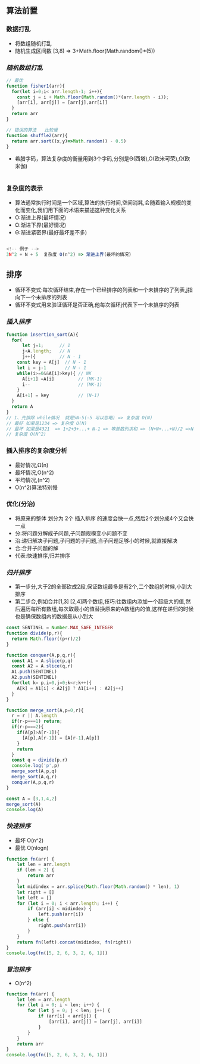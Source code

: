 
## 算法前置

### 数据打乱
- 将数组随机打乱
- 随机生成区间数 [3,8) => 3+Math.floor(Math.random()*(5))
### *随机数组打乱*
```js
// 最优
function fisher1(arr){
  for(let i=0;i< arr.length-1; i++){
    const j = i + Math.floor(Math.random()*(arr.length - i));
    [arr[i], arr[j]] = [arr[j],arr[i]]
  }
  return arr
}

// 错误的算法   比较慢
function shuffle2(arr){
  return arr.sort((x,y)=>Math.random() - 0.5)
}
```
- 希腊字码，算法复杂度的衡量用到3个字码,分别是Θ(西塔),Ο(欧米可荣),Ω(欧米伽)

<img :src="$withBase('/assets/1.jpg')" >

### 复杂度的表示
- 算法通常执行时间是一个区域,算法的执行时间,空间消耗,会随着输入规模的变化而变化,我们用下面的术语来描述这种变化关系
- Ο:渐进上界(最坏情况)
- Ω:渐进下界(最好情况)
- Θ:渐进紧密界(最好最坏差不多)
<img :src="$withBase('/assets/2.jpg')" >

```js
<!-- 例子 -->
3N^2 + N + 5  复杂度 O(n^2) => 渐进上界(最坏的情况)
```

## 排序
- 循环不变式:每次循环结束,存在一个已经排序的列表和一个未排序的了列表,j指向下一个未排序的列表
- 循环不变式用来验证循环是否正确,他每次循环j代表下一个未排序的列表
### *插入排序*
```js
function insertion_sort(A){
  for(
      let j=1;      // 1
      j<A.length;   // N
      j++){         // N - 1
    const key = A[j]  // N - 1
    let i = j-1       // N - 1
    while(i>=0&&A[i]>key){ // NK
      A[i+1] =A[i]         // (MK-1)
      i--                  // (MK-1)
    }
    A[i+1] = key           // (N-1)
  }
  return A
} 
// 1、先排除 while情况  就是5N-5(-5 可以忽略) => 复杂度 O(N)
// 最好 如果是1234 => 复杂度 O(N)
// 最坏 如果是4321  => 1+2+3+...+ N-1 => 等差数列求和 => (N+N+...+N)/2 =>N^2/2
// 复杂度 O(N^2)
```
### 插入排序的复杂度分析
- 最好情况,Ω(n)
- 最坏情况,O(n^2)
- 平均情况,(n^2)
- O(n^2)算法特别慢
### 优化(分治)
- 将原来的整体 划分为 2个 插入排序 的速度会快一点,然后2个划分成4个又会快一点
- 分:将问题分解成子问题,子问题规模变小问题不变
- 治:递归解决子问题,子问题的子问题,当子问题足够小的时候,就直接解决
- 合:合并子问题的解
- 代表:快速排序,归并排序
### *归并排序*
- 第一步分,大于2的全部砍成2段,保证数组最多是有2个,二个数组的时候,小到大排序
- 第二步合,例如合并[1,3] [2,4]两个数组,技巧:往数组内添加一个超级大的值,然后遍历每所有数组,每次取最小的值替换原来的A数组内的值,这样在递归的时候 也是确保数组内的数据是从小到大
```js
const SENTINEL = Number.MAX_SAFE_INTEGER
function divide(p,r){
  return Math.floor((p+r)/2)
}

function conquer(A,p,q,r){
  const A1 = A.slice(p,q)
  const A2 = A.slice(q,r)
  A1.push(SENTINEL)
  A2.push(SENTINEL)
  for(let k= p,i=0,j=0;k<r;k++){
    A[k] = A1[i] < A2[j] ? A1[i++] : A2[j++]
  }
}

function merge_sort(A,p=0,r){
  r = r || A.length
  if(r-p===1) return;
  if(r-p===2){
    if(A[p]>A[r-1]){
      [A[p],A[r-1]] = [A[r-1],A[p]]
    }
    return
  }
  const q = divide(p,r)
  console.log('p',p)
  merge_sort(A,p,q)
  merge_sort(A,q,r)
  conquer(A,p,q,r)
}

const A = [3,1,4,2]
merge_sort(A)
console.log(A)
```
### *快速排序*
- 最坏 O(n^2)
- 最优 O(nlogn)
```js
function fn(arr) {
    let len = arr.length
    if (len < 2) {
        return arr
    }
    let midindex = arr.splice(Math.floor(Math.random() * len), 1)
    let right = []
    let left = []
    for (let i = 0; i < arr.length; i++) {
        if (arr[i] < midindex) {
            left.push(arr[i])
        } else {
            right.push(arr[i])
        }
    }
    return fn(left).concat(midindex, fn(right))
}
console.log(fn([5, 2, 6, 3, 2, 6, 1]))
```
### *冒泡排序*
- O(n^2)
```js
function fn(arr) {
    let len = arr.length
    for (let i = 0; i < len; i++) {
        for (let j = 0; j < len; j++) {
            if (arr[i] < arr[j]) {
                [arr[i], arr[j]] = [arr[j], arr[i]]
            }
        }
    }
    return arr
}
console.log(fn([5, 2, 6, 3, 2, 6, 1]))
```
